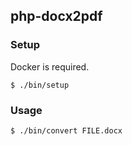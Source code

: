 ## php-docx2pdf

### Setup

Docker is required.

```
$ ./bin/setup
```

### Usage

```
$ ./bin/convert FILE.docx
```
